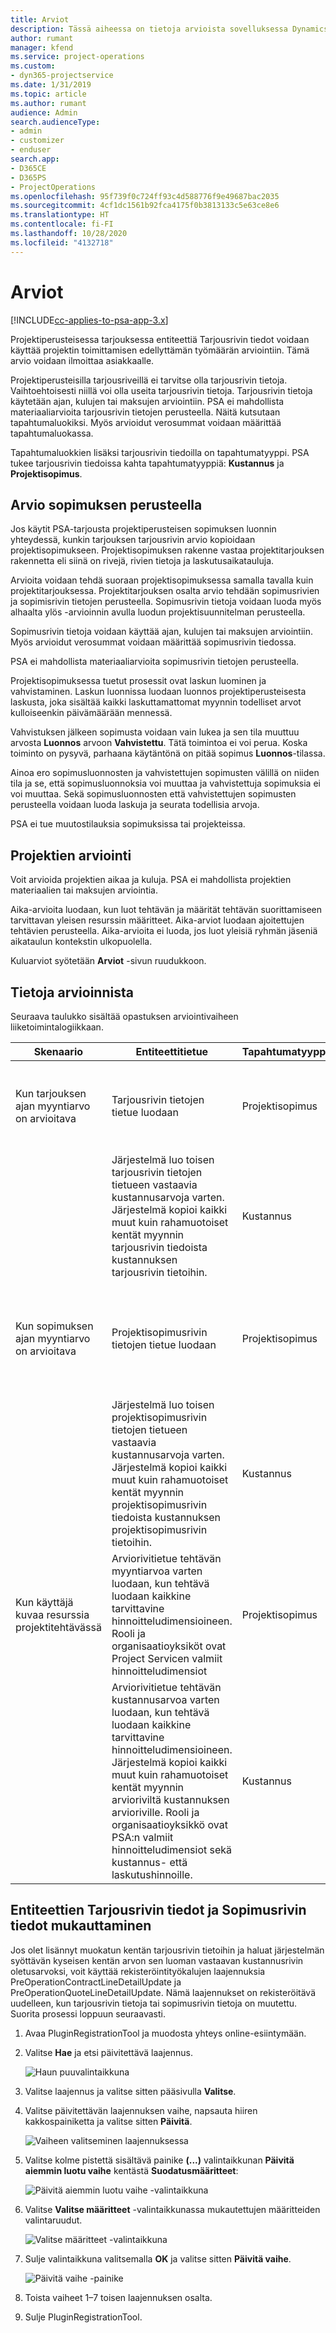 ```yaml
---
title: Arviot
description: Tässä aiheessa on tietoja arvioista sovelluksessa Dynamics 365 Project Service Automation.
author: rumant
manager: kfend
ms.service: project-operations
ms.custom:
- dyn365-projectservice
ms.date: 1/31/2019
ms.topic: article
ms.author: rumant
audience: Admin
search.audienceType:
- admin
- customizer
- enduser
search.app:
- D365CE
- D365PS
- ProjectOperations
ms.openlocfilehash: 95f739f0c724ff93c4d588776f9e49687bac2035
ms.sourcegitcommit: 4cf1dc1561b92fca4175f0b3813133c5e63ce8e6
ms.translationtype: HT
ms.contentlocale: fi-FI
ms.lasthandoff: 10/28/2020
ms.locfileid: "4132718"
---
```

# <a name="estimates"></a>Arviot

[!INCLUDE[cc-applies-to-psa-app-3.x](../includes/cc-applies-to-psa-app-3x.md)]

Projektiperusteisessa tarjouksessa entiteettiä Tarjousrivin tiedot voidaan käyttää projektin toimittamisen edellyttämän työmäärän arviointiin. Tämä arvio voidaan ilmoittaa asiakkaalle.

Projektiperusteisilla tarjousriveillä ei tarvitse olla tarjousrivin tietoja. Vaihtoehtoisesti niillä voi olla useita tarjousrivin tietoja. Tarjousrivin tietoja käytetään ajan, kulujen tai maksujen arviointiin. PSA ei mahdollista materiaaliarvioita tarjousrivin tietojen perusteella. Näitä kutsutaan tapahtumaluokiksi. Myös arvioidut verosummat voidaan määrittää tapahtumaluokassa.

Tapahtumaluokkien lisäksi tarjousrivin tiedoilla on tapahtumatyyppi. PSA tukee tarjousrivin tiedoissa kahta tapahtumatyyppiä: **Kustannus** ja **Projektisopimus**.

## <a name="estimate-by-using-a-contract"></a>Arvio sopimuksen perusteella

Jos käytit PSA-tarjousta projektiperusteisen sopimuksen luonnin yhteydessä, kunkin tarjouksen tarjousrivin arvio kopioidaan projektisopimukseen. Projektisopimuksen rakenne vastaa projektitarjouksen rakennetta eli siinä on rivejä, rivien tietoja ja laskutusaikatauluja.

Arvioita voidaan tehdä suoraan projektisopimuksessa samalla tavalla kuin projektitarjouksessa. Projektitarjouksen osalta arvio tehdään sopimusrivien ja sopimisrivin tietojen perusteella. Sopimusrivin tietoja voidaan luoda myös alhaalta ylös -arvioinnin avulla luodun projektisuunnitelman perusteella.

Sopimusrivin tietoja voidaan käyttää ajan, kulujen tai maksujen arviointiin. Myös arvioidut verosummat voidaan määrittää sopimusrivin tiedossa.

PSA ei mahdollista materiaaliarvioita sopimusrivin tietojen perusteella.

Projektisopimuksessa tuetut prosessit ovat laskun luominen ja vahvistaminen. Laskun luonnissa luodaan luonnos projektiperusteisesta laskusta, joka sisältää kaikki laskuttamattomat myynnin todelliset arvot kulloiseenkin päivämäärään mennessä.

Vahvistuksen jälkeen sopimusta voidaan vain lukea ja sen tila muuttuu arvosta **Luonnos** arvoon **Vahvistettu**. Tätä toimintoa ei voi perua. Koska toiminto on pysyvä, parhaana käytäntönä on pitää sopimus **Luonnos**-tilassa.

Ainoa ero sopimusluonnosten ja vahvistettujen sopimusten välillä on niiden tila ja se, että sopimusluonnoksia voi muuttaa ja vahvistettuja sopimuksia ei voi muuttaa. Sekä sopimusluonnosten että vahvistettujen sopimusten perusteella voidaan luoda laskuja ja seurata todellisia arvoja.

PSA ei tue muutostilauksia sopimuksissa tai projekteissa.

## <a name="estimating-projects"></a>Projektien arviointi

Voit arvioida projektien aikaa ja kuluja. PSA ei mahdollista projektien materiaalien tai maksujen arviointia.

Aika-arvioita luodaan, kun luot tehtävän ja määrität tehtävän suorittamiseen tarvittavan yleisen resurssin määritteet. Aika-arviot luodaan ajoitettujen tehtävien perusteella. Aika-arvioita ei luoda, jos luot yleisiä ryhmän jäseniä aikataulun kontekstin ulkopuolella.

Kuluarviot syötetään **Arviot** -sivun ruudukkoon.

## <a name="understanding-estimation"></a>Tietoja arvioinnista

Seuraava taulukko sisältää opastuksen arviointivaiheen liiketoimintalogiikkaan.

| Skenaario                                                                                                                                                                                                                                                                                                                                          | Entiteettitietue                                                                                                                                                                                                       | Tapahtumatyyppi | Tapahtumaluokka | Lisätiedot                                                            |
|---------------------------------------------------------------------------------------------------------------------------------------------------------------------------------------------------------------------------------------------------------------------------------------------------------------------------------------------------|---------------------------------------------------------------------------------------------------------------------------------------------------------------------------------------------------------------------|------------------|-------------|-----------------------------------------------------------------------------------|
| Kun tarjouksen ajan myyntiarvo on arvioitava                                                                                                                                                                                                                                                                                    | Tarjousrivin tietojen tietue luodaan                                                                                                                                                                               | Projektisopimus | Time        | Tarjousrivin tietojen myyntipuolen Tapahtuman alkuperä -kenttä viittaa kustannuspuolen tarjousrivin tietoihin |
|                                                                                                                                                                                                                                                                                     | Järjestelmä luo toisen tarjousrivin tietojen tietueen vastaavia kustannusarvoja varten. Järjestelmä kopioi kaikki muut kuin rahamuotoiset kentät myynnin tarjousrivin tiedoista kustannuksen tarjousrivin tietoihin.                                                                                                                                                                               | Kustannus | Time        | Tarjousrivin tietojen myyntipuolen Tapahtuman alkuperä -kenttä viittaa kustannuspuolen tarjousrivin tietoihin |
| Kun sopimuksen ajan myyntiarvo on arvioitava                                                                                                                                                                                                                                                                                 | Projektisopimusrivin tietojen tietue luodaan                                                                                                                                                                    | Projektisopimus | Time        | Projektisopimusrivin tietojen myyntipuolen Tapahtuman alkuperä -kenttä viittaa kustannuspuolen projektisopimusrivin tietoihin      |
|                                                                                                                                                                                                                                                                                  | Järjestelmä luo toisen projektisopimusrivin tietojen tietueen vastaavia kustannusarvoja varten. Järjestelmä kopioi kaikki muut kuin rahamuotoiset kentät myynnin projektisopimusrivin tiedoista kustannuksen projektisopimusrivin tietoihin.                                                                                                                                                                    | Kustannus | Time        | Projektisopimusrivin tietojen myyntipuolen Tapahtuman alkuperä -kenttä viittaa kustannuspuolen projektisopimusrivin tietoihin      |
| Kun käyttäjä kuvaa resurssia projektitehtävässä                                                                                                                                                                                                                                                                                            | Arviorivitietue tehtävän myyntiarvoa varten luodaan, kun tehtävä luodaan kaikkine tarvittavine hinnoitteludimensioineen. Rooli ja organisaatioyksiköt ovat Project Servicen valmiit hinnoitteludimensiot | Projektisopimus | Time        |                                                                                   |
|     | Arviorivitietue tehtävän kustannusarvoa varten luodaan, kun tehtävä luodaan kaikkine tarvittavine hinnoitteludimensioineen. Järjestelmä kopioi kaikki muut kuin rahamuotoiset kentät myynnin arvioriviltä kustannuksen arvioriville. Rooli ja organisaatioyksikkö ovat PSA:n valmiit hinnoitteludimensiot sekä kustannus- että laskutushinnoille.                                                                                                                                                                                                                | Kustannus             | Time           |                                                                                   |



## <a name="customizing-the-quote-line-detail-and-contract-line-detail-entities"></a>Entiteettien Tarjousrivin tiedot ja Sopimusrivin tiedot mukauttaminen

Jos olet lisännyt muokatun kentän tarjousrivin tietoihin ja haluat järjestelmän syöttävän kyseisen kentän arvon sen luoman vastaavan kustannusrivin oletusarvoksi, voit käyttää rekisteröintityökalujen laajennuksia PreOperationContractLineDetailUpdate ja PreOperationQuoteLineDetailUpdate. Nämä laajennukset on rekisteröitävä uudelleen, kun tarjousrivin tietoja tai sopimusrivin tietoja on muutettu. Suorita prosessi loppuun seuraavasti.

1. Avaa PluginRegistrationTool ja muodosta yhteys online-esiintymään.
2. Valitse **Hae** ja etsi päivitettävä laajennus.

    ![Haun puuvalintaikkuna](media/basic-guide-19.png)

3. Valitse laajennus ja valitse sitten pääsivulla **Valitse**.
4. Valitse päivitettävän laajennuksen vaihe, napsauta hiiren kakkospainiketta ja valitse sitten **Päivitä**.

    ![Vaiheen valitseminen laajennuksessa](media/basic-guide-20.png)

5. Valitse kolme pistettä sisältävä painike **(...)** valintaikkunan **Päivitä aiemmin luotu vaihe** kentästä **Suodatusmääritteet**:
 
    ![Päivitä aiemmin luotu vaihe -valintaikkuna](media/basic-guide-21.png)

6. Valitse **Valitse määritteet** -valintaikkunassa mukautettujen määritteiden valintaruudut.

    ![Valitse määritteet -valintaikkuna](media/basic-guide-22.png)

7. Sulje valintaikkuna valitsemalla **OK** ja valitse sitten **Päivitä vaihe**.
 
    ![Päivitä vaihe -painike](media/basic-guide-23.png)

8. Toista vaiheet 1–7 toisen laajennuksen osalta.
9. Sulje PluginRegistrationTool.

